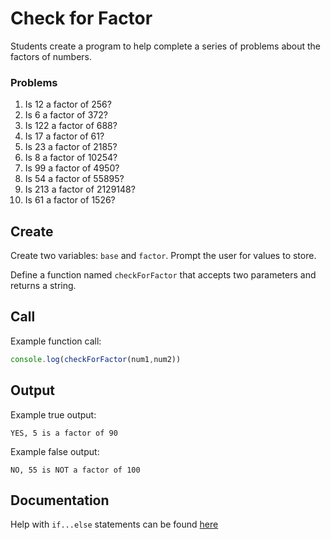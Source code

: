 # Check for Factor

Students create a program to help complete a series of problems about
the factors of numbers.

### Problems

1. Is 12 a factor of 256?
2. Is 6 a factor of 372?
3. Is 122 a factor of 688?
4. Is 17 a factor of 61?
5. Is 23 a factor of 2185?
6. Is 8 a factor of 10254?
7. Is 99 a factor of 4950?
8. Is 54 a factor of 55895?
9. Is 213 a factor of 2129148?
10. Is 61 a factor of 1526?

## Create

Create two variables: `base` and `factor`. Prompt the user for values to store.

Define a function named `checkForFactor` that accepts two parameters and returns
a string.

## Call

Example function call:
```js
console.log(checkForFactor(num1,num2))
```

## Output

Example true output:
```
YES, 5 is a factor of 90
```
Example false output:
```
NO, 55 is NOT a factor of 100
```
## Documentation

Help with `if...else` statements can be found [here](https://github.com/danleavitt0/codecamp-examples/blob/master/ifElse/README.md)
